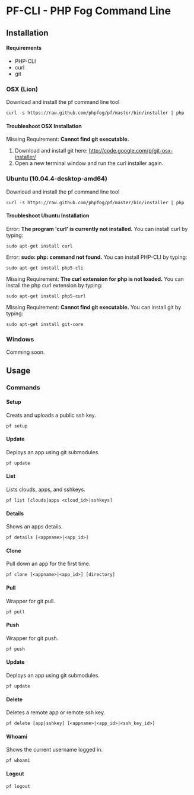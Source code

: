 # PF-CLI - PHP Fog Command Line

## Installation

#### Requirements

* PHP-CLI
* curl
* git

### OSX (Lion)

Download and install the pf command line tool

    curl -s https://raw.github.com/phpfog/pf/master/bin/installer | php

#### Troubleshoot OSX Installation

Missing Requirement: **Cannot find git executable.** 

1. Download and install git here: <a href="http://code.google.com/p/git-osx-installer/">http://code.google.com/p/git-osx-installer/</a>
2. Open a new terminal window and run the curl installer again.

### Ubuntu (10.04.4-desktop-amd64)

Download and install the pf command line tool

    curl -s https://raw.github.com/phpfog/pf/master/bin/installer | php
    
#### Troubleshoot Ubuntu Installation

Error: **The program 'curl' is currently not installed.** You can install curl by typing:

    sudo apt-get install curl

Error: **sudo: php: command not found.** You can install PHP-CLI by typing: 

    sudo apt-get install php5-cli

Missing Requirement: **The curl extension for php is not loaded.** You can install the php curl extension by typing:

    sudo apt-get install php5-curl

Missing Requirement: **Cannot find git executable.** You can install git by typing:

    sudo apt-get install git-core

### Windows

Comming soon.



## Usage

### Commands

#### Setup

Creats and uploads a public ssh key.

    pf setup

#### Update

Deploys an app using git submodules.

	pf update

#### List	

Lists clouds, apps, and sshkeys.

	pf list [clouds|apps <cloud_id>|sshkeys]
	
#### Details

Shows an apps details.

    pf details [<appname>|<app_id>]

#### Clone

Pull down an app for the first time.

	pf clone [<appname>|<app_id>] [directory]

#### Pull

Wrapper for git pull.

	pf pull

#### Push

Wrapper for git push.

	pf push

#### Update

Deploys an app using git submodules.

	pf update
	
#### Delete

Deletes a remote app or remote ssh key. 

	pf delete [app|sshkey] [<appname>|<app_id>|<ssh_key_id>]
	
#### Whoami

Shows the current username logged in.

    pf whoami
    
#### Logout

	pf logout
	
	
	